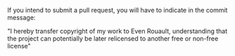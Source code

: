 If you intend to submit a pull request, you will have to indicate in the commit
message:

"I hereby transfer copyright of my work to Even Rouault, understanding
that the project can potentially be later relicensed to another free or non-free
license"
